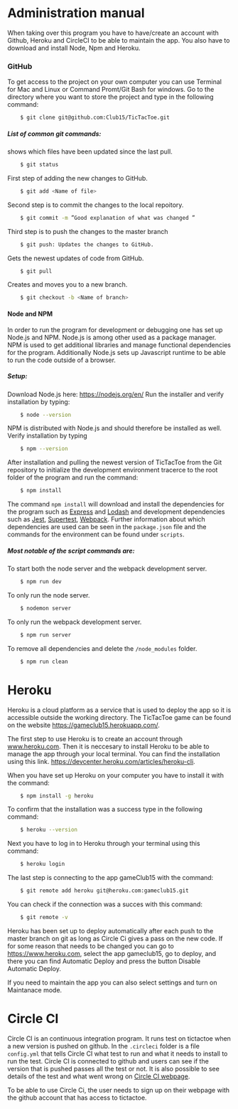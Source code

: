 # Administration manual

When taking over this program you have to have/create an account with Github, Heroku and CircleCI to be able to maintain the app. You also have to download and install Node, Npm and Heroku.


### GitHub
To get access to the project on your own computer you can use Terminal for Mac and Linux or Command Promt/Git Bash for windows. Go to the directory where you want to store the project and type in the following command:
```sh
    $ git clone git@github.com:Club15/TicTacToe.git
```

##### List of common git commands:
shows which files have been updated since the last pull.
```sh
    $ git status
```
First step of adding the new changes to GitHub.
```sh
    $ git add <Name of file>
```
Second step is to commit the changes to the local repoitory.
```sh
    $ git commit -m ”Good explanation of what was changed ”
```
Third step is to push the changes to the master branch
```sh
    $ git push: Updates the changes to GitHub.
```
Gets the newest updates of code from GitHub.
```sh
    $ git pull
```
Creates and moves you to a new branch.
```sh
    $ git checkout -b <Name of branch>
```


#### Node and NPM
In order to run the program for development or debugging one has set up Node.js and NPM. Node.js is among other used as a package manager. NPM is used to get additional libraries and manage functional dependencies for the program. Additionally Node.js sets up Javascript runtime to be able to run the code outside of a browser.

##### Setup:
Download Node.js here:  https://nodejs.org/en/
Run the installer and verify installation by typing:
```sh
    $ node --version
```
NPM is distributed with Node.js and should therefore be installed as well.
Verify installation by typing
```sh
    $ npm --version
```
After installation and pulling the newest version of TicTacToe from the Git repository to initialize the development environment tracerce to the root folder of the program and run the command:
```sh
    $ npm install
```
The command ```npm install``` will download and install the dependencies for the program such as [Express](https://expressjs.com/) and [Lodash](https://lodash.com/) and development dependencies such as [Jest](https://jestjs.io/), [Supertest](https://www.npmjs.com/package/supertest), [Webpack](https://webpack.js.org/). Further information about which dependencies are used can be seen in the ```package.json``` file and the commands for the environment can be found under ```scripts```.
##### Most notable of the script commands are:
To start both the node server and the webpack development server.
```sh
    $ npm run dev
```
To only run the node server.
```sh
	$ nodemon server
```
To only run the webpack development server.
```sh
	$ npm run server
```
To remove all dependencies and delete the ```/node_modules``` folder.
```sh
	$ npm run clean
```

# Heroku

Heroku is a cloud platform as a service that is used to deploy the app so it is accessible outside the working directory. The TicTacToe game can be found on the website https://gameclub15.herokuapp.com/.

The first step to use Heroku is to create an account through www.heroku.com. Then it is neccesary to install Heroku to be able to manage the app through your local terminal. You can find the installation using this link. https://devcenter.heroku.com/articles/heroku-cli.

When you have set up Heroku on your computer you have to install it with the command:
```sh
    $ npm install -g heroku
```
To confirm that the installation was a success type in the following command:
```sh
    $ heroku --version
```
Next you have to log in to Heroku through your terminal using this command:
```sh
    $ heroku login
```
The last step is connecting to the app gameClub15 with the command:
```sh
    $ git remote add heroku git@heroku.com:gameclub15.git
```
You can check if the connection was a succes with this command:
```sh
    $ git remote -v
```

Heroku has been set up to deploy automatically after each push to the master branch on git as long as Circle Ci gives a pass on the new code. If for some reason that needs to be changed you can go to https://www.heroku.com, select the app gameclub15, go to deploy, and there you can find Automatic Deploy and press the button Disable Automatic Deploy.

If you need to maintain the app you can also select settings and turn on Maintanace mode.

# Circle CI
Circle CI is an continuous integration program. It runs test on tictactoe when a new version is pushed on github. In the ```.circleci``` folder is a file ```config.yml``` that tells Circle CI what test to run and what it needs to install to run the test. Circle CI is connected to github and users can see if the version that is pushed passes all the test or not. It is also possible to see details of the test and what went wrong on [Circle CI webpage](https://circleci.com/gh/Club15/TicTacToe).

To be able to use Circle Ci, the user needs to sign up on their webpage with the github account that has access to tictactoe.
